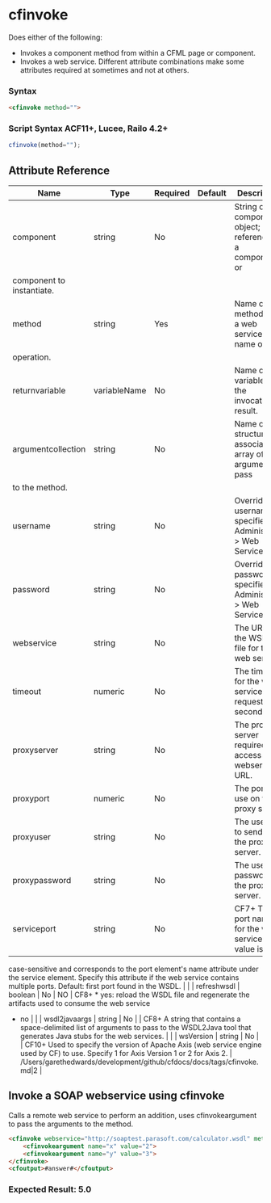 # cfinvoke

Does either of the following:

 * Invokes a component method from within a CFML page or
 component.
 * Invokes a web service.
 Different attribute combinations make some attributes required
 at sometimes and not at others.

### Syntax

```html
<cfinvoke method="">
```

### Script Syntax ACF11+, Lucee, Railo 4.2+

```javascript
cfinvoke(method="");
```

## Attribute Reference

| Name | Type | Required | Default | Description | Values |
| --- | --- | --- | --- | --- | --- |
| component | string | No |  | String or component object; a reference to a component, or
 component to instantiate. |  |
| method | string | Yes |  | Name of a method. For a web service, the name of an
 operation. |  |
| returnvariable | variableName | No |  | Name of a variable for the invocation result. |  |
| argumentcollection | string | No |  | Name of a structure; associative array of arguments to pass
 to the method. |  |
| username | string | No |  | Overrides username specified in Administrator > Web Services |  |
| password | string | No |  | Overrides password specified in Administrator > Web Services |  |
| webservice | string | No |  | The URL of the WSDL file for the web service. |  |
| timeout | numeric | No |  | The timeout for the web service request, in seconds |  |
| proxyserver | string | No |  | The proxy server required to access the webservice URL. |  |
| proxyport | numeric | No |  | The port to use on the proxy server. |  |
| proxyuser | string | No |  | The user ID to send to the proxy server. |  |
| proxypassword | string | No |  | The user's password on the proxy server. |  |
| serviceport | string | No |  | CF7+ The port name for the web service. This value is
 case-sensitive and corresponds to the port element's
 name attribute under the service element. Specify this
 attribute if the web service contains multiple ports.
 Default: first port found in the WSDL. |  |
| refreshwsdl | boolean | No | NO | CF8+ * yes: reload the WSDL file and regenerate the artifacts used to consume the web service
 * no |  |
| wsdl2javaargs | string | No |  | CF8+ A string that contains a space-delimited list of arguments to pass to the WSDL2Java tool that generates Java stubs for the web services. |  |
| wsVersion | string | No |  | CF10+ Used to specify the version of Apache Axis (web service engine used by CF) to use. Specify 1 for Axis Version 1 or 2 for Axis 2. | /Users/garethedwards/development/github/cfdocs/docs/tags/cfinvoke.md|2 |

## Invoke a SOAP webservice using cfinvoke

Calls a remote web service to perform an addition, uses cfinvokeargument to pass the arguments to the method.

```html
<cfinvoke webservice="http://soaptest.parasoft.com/calculator.wsdl" method="add" returnvariable="answer">
    <cfinvokeargument name="x" value="2">
    <cfinvokeargument name="y" value="3">
</cfinvoke>
<cfoutput>#answer#</cfoutput>
```

### Expected Result: 5.0
